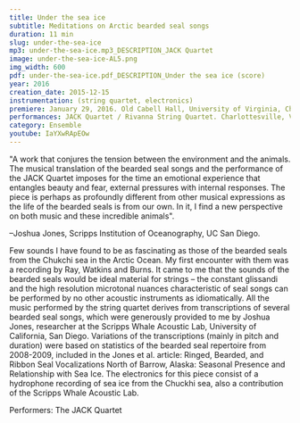 ```yaml
---
title: Under the sea ice
subtitle: Meditations on Arctic bearded seal songs
duration: 11 min
slug: under-the-sea-ice
mp3: under-the-sea-ice.mp3_DESCRIPTION_JACK Quartet
image: under-the-sea-ice-AL5.png
img_width: 600
pdf: under-the-sea-ice.pdf_DESCRIPTION_Under the sea ice (score)
year: 2016
creation_date: 2015-12-15
instrumentation: (string quartet, electronics)
premiere: January 29, 2016. Old Cabell Hall, University of Virginia, Charlottesville, Virginia.
performances: JACK Quartet / Rivanna String Quartet. Charlottesville, VA
category: Ensemble
youtube: IaYXwRApEOw
---
```


"A work that conjures the tension between the environment and the animals. The musical translation of the bearded seal songs and the performance of the JACK Quartet imposes for the time an emotional experience that entangles beauty and fear, external pressures with internal responses. The piece is perhaps as profoundly different from other musical expressions as the life of the bearded seals is from our own. In it, I find a new perspective on both music and these incredible animals".

–Joshua Jones, Scripps Institution of Oceanography, UC San Diego.

Few sounds I have found to be as fascinating as those of the bearded seals from the Chukchi sea in the Arctic Ocean. My first encounter with them was a recording by Ray, Watkins and Burns. It came to me that the sounds of the bearded seals would be ideal material for strings – the constant glissandi and the high resolution microtonal nuances characteristic of seal songs can be performed by no other acoustic instruments as idiomatically. All the music performed by the string quartet derives from transcriptions of several bearded seal songs, which were generously provided to me by Joshua Jones, researcher at the Scripps Whale Acoustic Lab, University of California, San Diego. Variations of the transcriptions (mainly in pitch and duration) were based on statistics of the bearded seal repertoire from 2008-2009, included in the Jones et al. article: Ringed, Bearded, and Ribbon Seal Vocalizations North of Barrow, Alaska: Seasonal Presence and Relationship with Sea Ice. The electronics for this piece consist of a hydrophone recording of sea ice from the Chuckhi sea, also a contribution of the Scripps Whale Acoustic Lab.

Performers: The JACK Quartet

